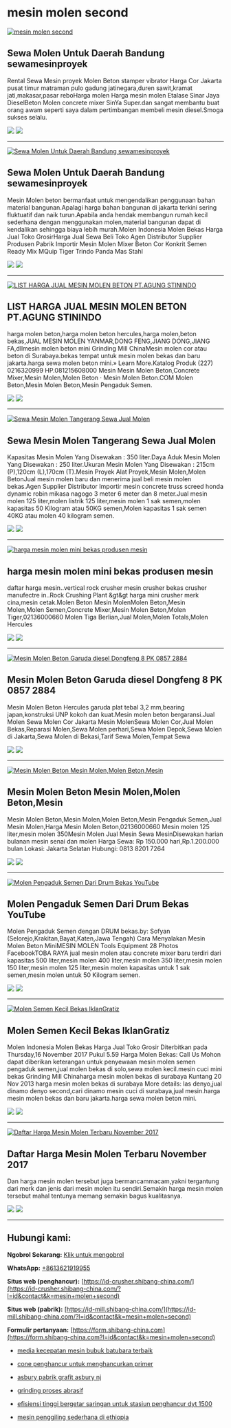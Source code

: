 # mesin molen second

<a href="https://swt.shibang-china.com/?l=id&img&k=mesin+molen+second" target="_blank">![mesin molen second](http://static.shibang-china.com/all-800x300/1119.jpg)</a>

## Sewa Molen Untuk Daerah Bandung sewamesinproyek
Rental Sewa Mesin proyek Molen Beton stamper vibrator Harga Cor Jakarta pusat timur matraman pulo gadung jatinegara,duren sawit,kramat jati,makasar,pasar reboHarga molen Harga mesin molen Etalase Sinar Jaya DieselBeton Molen concrete mixer SinYa Super.dan sangat membantu buat orang awam seperti saya dalam pertimbangan membeli mesin diesel.Smoga sukses selalu.


<a href="https://whatsapp.shibangsoft.com/WhatsApp.php" target="_blank" title="WhatsApp">![](http://static.shibang-china.com/icon/whatsapp.png)</a> <a href="https://swt.shibang-china.com/?l=id&icon&k=mesin+molen+second" target="_blank">![](http://static.shibang-china.com/icon/chat-id.png)</a>

---

<a href="https://swt.shibang-china.com/?l=id&img&k=mesin+molen+second" target="_blank">![Sewa Molen Untuk Daerah Bandung sewamesinproyek](http://static.shibang-china.com/all-800x300/368.jpg)</a>

## Sewa Molen Untuk Daerah Bandung sewamesinproyek
Mesin Molen beton bermanfaat untuk mengendalikan penggunaan bahan material bangunan.Apalagi harga bahan bangunan di jakarta terkini sering fluktuatif dan naik turun.Apabila anda hendak membangun rumah kecil sederhana dengan menggunakan molen,material bangunan dapat di kendalikan sehingga biaya lebih murah.Molen Indonesia Molen Bekas Harga Jual Toko GrosirHarga Jual Sewa Beli Toko Agen Distributor Supplier Produsen Pabrik Importir Mesin Molen Mixer Beton Cor Konkrit Semen Ready Mix MQuip Tiger Trindo Panda Mas Stahl


<a href="https://whatsapp.shibangsoft.com/WhatsApp.php" target="_blank" title="WhatsApp">![](http://static.shibang-china.com/icon/whatsapp.png)</a> <a href="https://swt.shibang-china.com/?l=id&icon&k=mesin+molen+second" target="_blank">![](http://static.shibang-china.com/icon/chat-id.png)</a>

---

<a href="https://swt.shibang-china.com/?l=id&img&k=mesin+molen+second" target="_blank">![LIST HARGA JUAL MESIN MOLEN BETON PT.AGUNG STININDO](http://static.shibang-china.com/all-800x300/880.jpg)</a>

## LIST HARGA JUAL MESIN MOLEN BETON PT.AGUNG STININDO
harga molen beton,harga molen beton hercules,harga molen,beton bekas,JUAL MESIN MOLEN YANMAR,DONG FENG,JIANG DONG,JIANG FA,dllmesin molen beton mini Grinding Mill ChinaMesin molen cor atau beton di Surabaya.bekas tempat untuk mesin molen bekas dan baru jakarta.harga sewa molen beton mini.» Learn More.Katalog Produk (227) 0216320999 HP.081215608000 Mesin Mesin Molen Beton,Concrete Mixer,Mesin Molen,Molen Beton · Mesin Molen Beton.COM Molen Beton,Mesin Molen Beton,Mesin Pengaduk Semen.


<a href="https://whatsapp.shibangsoft.com/WhatsApp.php" target="_blank" title="WhatsApp">![](http://static.shibang-china.com/icon/whatsapp.png)</a> <a href="https://swt.shibang-china.com/?l=id&icon&k=mesin+molen+second" target="_blank">![](http://static.shibang-china.com/icon/chat-id.png)</a>

---

<a href="https://swt.shibang-china.com/?l=id&img&k=mesin+molen+second" target="_blank">![Sewa Mesin Molen Tangerang Sewa Jual Molen](http://static.shibang-china.com/all-800x300/1174.jpg)</a>

## Sewa Mesin Molen Tangerang Sewa Jual Molen
Kapasitas Mesin Molen Yang Disewakan : 350 liter.Daya Aduk Mesin Molen Yang Disewakan : 250 liter.Ukuran Mesin Molen Yang Disewakan : 215cm (P),120cm (L),170cm (T).Mesin Proyek Alat Proyek,Mesin Molen,Molen BetonJual mesin molen baru dan menerima jual beli mesin molen bekas.Agen Supplier Distributor Importir mesin concrete truss screed honda dynamic robin mikasa nagogo 3 meter 6 meter dan 8 meter.Jual mesin molen 125 liter,molen listrik 125 liter,mesin molen 1 sak semen,molen kapasitas 50 Kilogram atau 50KG semen,Molen kapasitas 1 sak semen 40KG atau molen 40 kilogram semen.


<a href="https://whatsapp.shibangsoft.com/WhatsApp.php" target="_blank" title="WhatsApp">![](http://static.shibang-china.com/icon/whatsapp.png)</a> <a href="https://swt.shibang-china.com/?l=id&icon&k=mesin+molen+second" target="_blank">![](http://static.shibang-china.com/icon/chat-id.png)</a>

---

<a href="https://swt.shibang-china.com/?l=id&img&k=mesin+molen+second" target="_blank">![harga mesin molen mini bekas produsen mesin](http://static.shibang-china.com/all-800x300/1464.jpg)</a>

## harga mesin molen mini bekas produsen mesin
daftar harga mesin..vertical rock crusher mesin crusher bekas crusher manufectre in..Rock Crushing Plant &gt&gt harga mini crusher merk cina,mesin cetak.Molen Beton Mesin MolenMolen Beton,Mesin Molen,Molen Semen,Concrete Mixer,Mesin Molen Beton,Molen Tiger,02136000660 Molen Tiga Berlian,Jual Molen,Molen Totals,Molen Hercules


<a href="https://whatsapp.shibangsoft.com/WhatsApp.php" target="_blank" title="WhatsApp">![](http://static.shibang-china.com/icon/whatsapp.png)</a> <a href="https://swt.shibang-china.com/?l=id&icon&k=mesin+molen+second" target="_blank">![](http://static.shibang-china.com/icon/chat-id.png)</a>

---

<a href="https://swt.shibang-china.com/?l=id&img&k=mesin+molen+second" target="_blank">![Mesin Molen Beton Garuda diesel Dongfeng 8 PK 0857 2884](http://static.shibang-china.com/all-800x300/1221.jpg)</a>

## Mesin Molen Beton Garuda diesel Dongfeng 8 PK 0857 2884
Mesin Molen Beton Hercules garuda plat tebal 3,2 mm,bearing japan,konstruksi UNP kokoh dan kuat.Mesin molen beton bergaransi.Jual Molen Sewa Molen Cor Jakarta Mesin MolenSewa Molen Cor,Jual Molen Bekas,Reparasi Molen,Sewa Molen perhari,Sewa Molen Depok,Sewa Molen di Jakarta,Sewa Molen di Bekasi,Tarif Sewa Molen,Tempat Sewa


<a href="https://whatsapp.shibangsoft.com/WhatsApp.php" target="_blank" title="WhatsApp">![](http://static.shibang-china.com/icon/whatsapp.png)</a> <a href="https://swt.shibang-china.com/?l=id&icon&k=mesin+molen+second" target="_blank">![](http://static.shibang-china.com/icon/chat-id.png)</a>

---

<a href="https://swt.shibang-china.com/?l=id&img&k=mesin+molen+second" target="_blank">![Mesin Molen Beton Mesin Molen,Molen Beton,Mesin](http://static.shibang-china.com/all-800x300/371.jpg)</a>

## Mesin Molen Beton Mesin Molen,Molen Beton,Mesin
Mesin Molen Beton,Mesin Molen,Molen Beton,Mesin Pengaduk Semen,Jual Mesin Molen,Harga Mesin Molen Beton,02136000660 Mesin molen 125 liter,mesin molen 350Mesin Molen Jual Mesin Sewa MesinDisewakan harian bulanan mesin senai dan molen Harga Sewa: Rp 150.000 hari,Rp.1.200.000 bulan Lokasi: Jakarta Selatan Hubungi: 0813 8201 7264


<a href="https://whatsapp.shibangsoft.com/WhatsApp.php" target="_blank" title="WhatsApp">![](http://static.shibang-china.com/icon/whatsapp.png)</a> <a href="https://swt.shibang-china.com/?l=id&icon&k=mesin+molen+second" target="_blank">![](http://static.shibang-china.com/icon/chat-id.png)</a>

---

<a href="https://swt.shibang-china.com/?l=id&img&k=mesin+molen+second" target="_blank">![Molen Pengaduk Semen Dari Drum Bekas YouTube](http://static.shibang-china.com/all-800x300/1073.jpg)</a>

## Molen Pengaduk Semen Dari Drum Bekas YouTube
Molen Pengaduk Semen dengan DRUM bekas.by: Sofyan (Selorejo,Krakitan,Bayat,Katen,Jawa Tengah) Cara Menyalakan Mesin Molen Beton MiniMESIN MOLEN Tools Equipment 28 Photos FacebookTOBA RAYA jual mesin molen atau concrete mixer baru terdiri dari kapasitas 500 liter,mesin molen 400 liter,mesin molen 350 liter,mesin molen 150 liter,mesin molen 125 liter,mesin molen kapasitas untuk 1 sak semen,mesin molen untuk 50 Kilogram semen.


<a href="https://whatsapp.shibangsoft.com/WhatsApp.php" target="_blank" title="WhatsApp">![](http://static.shibang-china.com/icon/whatsapp.png)</a> <a href="https://swt.shibang-china.com/?l=id&icon&k=mesin+molen+second" target="_blank">![](http://static.shibang-china.com/icon/chat-id.png)</a>

---

<a href="https://swt.shibang-china.com/?l=id&img&k=mesin+molen+second" target="_blank">![Molen Semen Kecil Bekas IklanGratiz](http://static.shibang-china.com/all-800x300/471.jpg)</a>

## Molen Semen Kecil Bekas IklanGratiz
Molen Indonesia Molen Bekas Harga Jual Toko Grosir Diterbitkan pada Thursday,16 November 2017 Pukul 5.59 Harga Molen Bekas: Call Us Mohon dapat diberikan keterangan untuk penyewaan mesin molen semen pengaduk semen,jual molen bekas di solo,sewa molen kecil.mesin cuci mini bekas Grinding Mill Chinaharga mesin molen bekas di surabaya Kuntang 20 Nov 2013 harga mesin molen bekas di surabaya More details: las denyo,jual dinamo denyo second,cari dinamo mesin cuci di surabaya,jual mesin.harga mesin molen bekas dan baru jakarta.harga sewa molen beton mini.


<a href="https://whatsapp.shibangsoft.com/WhatsApp.php" target="_blank" title="WhatsApp">![](http://static.shibang-china.com/icon/whatsapp.png)</a> <a href="https://swt.shibang-china.com/?l=id&icon&k=mesin+molen+second" target="_blank">![](http://static.shibang-china.com/icon/chat-id.png)</a>

---

<a href="https://swt.shibang-china.com/?l=id&img&k=mesin+molen+second" target="_blank">![Daftar Harga Mesin Molen Terbaru November 2017](http://static.shibang-china.com/all-800x300/201.jpg)</a>

## Daftar Harga Mesin Molen Terbaru November 2017
Dan harga mesin molen tersebut juga bermancammacam,yakni tergantung dari merk dan jenis dari mesin molen itu sendiri.Semakin harga mesin molen tersebut mahal tentunya memang semakin bagus kualitasnya.

<a href="https://whatsapp.shibangsoft.com/WhatsApp.php" target="_blank" title="WhatsApp">![](http://static.shibang-china.com/icon/whatsapp.png)</a> <a href="https://swt.shibang-china.com/?l=id&icon&k=mesin+molen+second" target="_blank">![](http://static.shibang-china.com/icon/chat-id.png)</a>

---
## Hubungi kami:

**Ngobrol Sekarang:** [Klik untuk mengobrol](https://swt.shibang-china.com?l=id&contact&k=mesin+molen+second)

**WhatsApp:**  [+8613621919955](https://whatsapp.shibangsoft.com/WhatsApp.php)

**Situs web (penghancur):** [https://id-crusher.shibang-china.com/](https://id-crusher.shibang-china.com/?l=id&contact&k=mesin+molen+second)

**Situs web (pabrik):** [https://id-mill.shibang-china.com/](https://id-mill.shibang-china.com/?l=id&contact&k=mesin+molen+second)

**Formulir pertanyaan:** [https://form.shibang-china.com](https://form.shibang-china.com?l=id&contact&k=mesin+molen+second)

* [media kecepatan mesin bubuk batubara terbaik](../40/media%20kecepatan%20mesin%20bubuk%20batubara%20terbaik.md)

* [cone penghancur untuk menghancurkan primer](../32/cone%20penghancur%20untuk%20menghancurkan%20primer.md)

* [asbury pabrik grafit asbury nj](../35/asbury%20pabrik%20grafit%20asbury%20nj.md)

* [grinding proses abrasif](../39/grinding%20proses%20abrasif.md)

* [efisiensi tinggi bergetar saringan untuk stasiun penghancur dyt 1500](../35/efisiensi%20tinggi%20bergetar%20saringan%20untuk%20stasiun%20penghancur%20dyt%201500.md)

* [mesin penggiling sederhana di ethiopia](../37/mesin%20penggiling%20sederhana%20di%20ethiopia.md)